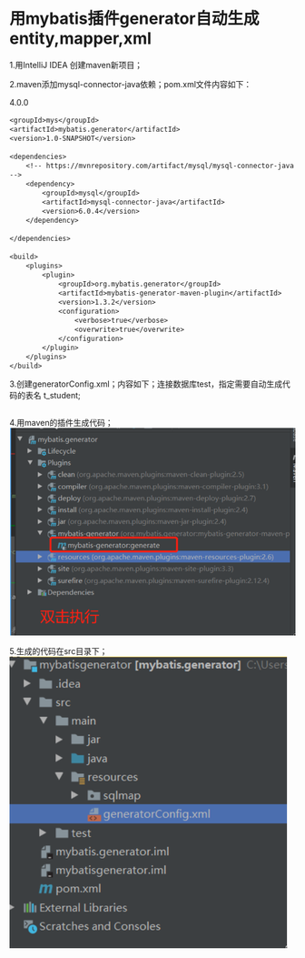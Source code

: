 # 用mybatis插件generator自动生成entity,mapper,xml

1.用IntelliJ IDEA 创建maven新项目；

2.maven添加mysql-connector-java依赖；pom.xml文件内容如下：
<?xml version="1.0" encoding="UTF-8"?>
<project xmlns="http://maven.apache.org/POM/4.0.0"
         xmlns:xsi="http://www.w3.org/2001/XMLSchema-instance"
         xsi:schemaLocation="http://maven.apache.org/POM/4.0.0 http://maven.apache.org/xsd/maven-4.0.0.xsd">
    <modelVersion>4.0.0</modelVersion>

    <groupId>mys</groupId>
    <artifactId>mybatis.generator</artifactId>
    <version>1.0-SNAPSHOT</version>

    <dependencies>
        <!-- https://mvnrepository.com/artifact/mysql/mysql-connector-java -->
        <dependency>
            <groupId>mysql</groupId>
            <artifactId>mysql-connector-java</artifactId>
            <version>6.0.4</version>
        </dependency>

    </dependencies>

    <build>
        <plugins>
            <plugin>
                <groupId>org.mybatis.generator</groupId>
                <artifactId>mybatis-generator-maven-plugin</artifactId>
                <version>1.3.2</version>
                <configuration>
                    <verbose>true</verbose>
                    <overwrite>true</overwrite>
                </configuration>
            </plugin>
        </plugins>
    </build>

</project>

3.创建generatorConfig.xml；内容如下；连接数据库test，指定需要自动生成代码的表名 t_student;
<?xml version="1.0" encoding="UTF-8" ?>

<!DOCTYPE generatorConfiguration
        PUBLIC "-//mybatis.org//DTD MyBatis Generator Configuration 1.0//EN"
        "http://mybatis.org/dtd/mybatis-generator-config_1_0.dtd">

<generatorConfiguration>
    <!--数据库驱动路径-->
    <classPathEntry
            location="D:\gdyt-workspace-spring-cloud\my-project-work\mybatisgenerator\src\main\jar\mysql-connector-java-5.1.47.jar"/>
    <context id="DB2Tables" targetRuntime="MyBatis3">
        <commentGenerator>
            <property name="suppressAllComments" value="true"/>
        </commentGenerator>
        <jdbcConnection driverClass="com.mysql.jdbc.Driver"
                        connectionURL="jdbc:mysql://localhost/test"
                        userId="root" password="root">
        </jdbcConnection>
        <javaTypeResolver>
            <property name="forceBigDecimals" value="false"/>
        </javaTypeResolver>
        <!--域模型层,生成的目标包,项目目标源文件-->
        <javaModelGenerator targetPackage="com.mys.domain" targetProject="src/main/java">
            <property name="enableSubPackages" value="true"/>
            <property name="trimStrings" value="true"/>
        </javaModelGenerator>
        <!--XML映射文件,生成的位置（目标包）,源代码文件夹-->
        <sqlMapGenerator targetPackage="sqlmap" targetProject="src/main/resources">
            <property name="enableSubPackages" value="true"/>
        </sqlMapGenerator>
        <!--XML对应的Mapper类-->
        <javaClientGenerator type="XMLMAPPER" targetPackage="com.mys.mapper" targetProject="src/main/java">
            <property name="enableSubPackages" value="true"/>
        </javaClientGenerator>
        <!--下面是数据库表名和项目中需要生成类的名称，建议和数据库保持一致，如果有多个表，添加多个节点即可-->
        <table tableName="tbl_student" domainObjectName="Student" enableCountByExample="false" enableSelectByExample="false"
               enableUpdateByExample="false" enableDeleteByExample="false">
        </table>
    </context>
</generatorConfiguration>

4.用maven的插件生成代码；
![image](https://github.com/moyesen/myArticles/blob/master/image/maven-generator.jpg)

5.生成的代码在src目录下；
![image](https://github.com/moyesen/myArticles/blob/master/image/generator-config.jpg)
